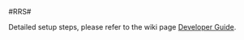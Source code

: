 #RRS#

Detailed setup steps, please refer to the wiki page [Developer Guide](https://github.com/abhinav22/RRS/wiki/Development-Setup-Guide).
